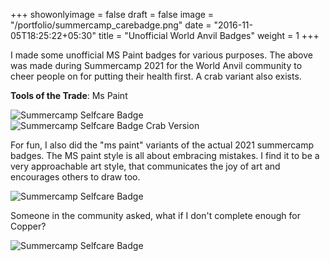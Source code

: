 +++
showonlyimage = false
draft = false
image = "/portfolio/summercamp_carebadge.png"
date = "2016-11-05T18:25:22+05:30"
title = "Unofficial World Anvil Badges"
weight = 1
+++

I made some unofficial MS Paint badges for various purposes. The above was made during Summercamp 2021 for the World Anvil community to cheer people on for putting their health first. A crab variant also exists.

**Tools of the Trade**: Ms Paint
<!--more-->
 ![Summercamp Selfcare Badge](/portfolio/summercamp_carebadge.png)
 ![Summercamp Selfcare Badge Crab Version](/portfolio/summercamp_carebadge_crab.png)

For fun, I also did the "ms paint" variants of the actual 2021 summercamp badges. The MS paint style is all about embracing mistakes. I find it to be a very approachable art style, that communicates the joy of art and encourages others to draw too. 

 ![Summercamp Selfcare Badge](/portfolio/summercamp_badges.png)

Someone in the community asked, what if I don't complete enough for Copper? 
 
 ![Summercamp Selfcare Badge](/portfolio/summercamp_itried.png)
